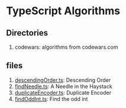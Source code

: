 # TypeScript Algorithms

## Directories
1. codewars: algorithms from codewars.com

## files
1. [descendingOrder.ts](https://github.com/ChaeWonKong/algorithms/blob/master/typescript/codewars/descendingOrder.ts): Descending Order
2. [findNeedle.ts](https://github.com/ChaeWonKong/algorithms/blob/master/typescript/codewars/findNeedle.ts): A Needle in the Haystack
3. [duplicateEncoder.ts](https://github.com/ChaeWonKong/algorithms/blob/master/typescript/codewars/duplicateEncoder.ts): Duplicate Encoder
4. [findOddInt.ts](https://github.com/ChaeWonKong/algorithms/blob/master/typescript/codewars/findOddInt.ts): Find the odd int